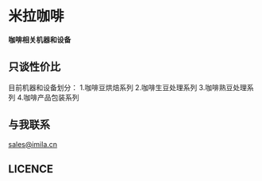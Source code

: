 # 米拉咖啡

**咖啡相关机器和设备**

## 只谈性价比

目前机器和设备划分：
1.咖啡豆烘焙系列
2.咖啡生豆处理系列
3.咖啡熟豆处理系列
4.咖啡产品包装系列

## 与我联系

sales@imila.cn

## LICENCE
